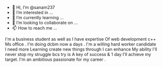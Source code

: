 - 👋 Hi, I’m @sanam237
- 👀 I’m interested in ...
- 🌱 I’m currently learning ...
- 💞️ I’m looking to collaborate on ...
- 📫 How to reach me ...

<!---
sanam237/sanam237 is a ✨ special ✨ repository because its `README.md` (this file) appears on your GitHub profile.
You can click the Preview link to take a look at your changes.
--->
I'm a business student as well as I have expertise
Of web development c++ Ms office .
I'm doing dcbm now a days .
I'm a willing hard worker candidate I need more
Learning create new things through I can enhance 
My ability I'll never stop my struggle bcs try is 
A key of success & 1 day I'll achieve my target.
I'm an ambitious passionate for my career .
